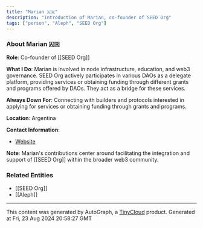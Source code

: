 ```yaml
---
title: "Marian 🇦🇷"
description: "Introduction of Marian, co-founder of SEED Org"
tags: ["person", "Aleph", "SEED Org"]
---
```


### About Marian 🇦🇷

**Role**: Co-founder of [[SEED Org]]

**What I Do**: Marian is involved in node infrastructure, education, and web3 governance. SEED Org actively participates in various DAOs as a delegate platform, providing services or obtaining funding through different grants and programs offered by DAOs. They act as a bridge for these services.

**Always Down For**: Connecting with builders and protocols interested in applying for services or obtaining funding through grants and programs.

**Location**: Argentina

**Contact Information**: 
- [Website](https://seedorg.super.site)

**Note**: Marian's contributions center around facilitating the integration and support of [[SEED Org]] within the broader web3 community.

### Related Entities
- [[SEED Org]]
- [[Aleph]]

---
This content was generated by AutoGraph, a [TinyCloud](https://tinycloud.xyz/) product.
Generated at Fri, 23 Aug 2024 20:58:27 GMT